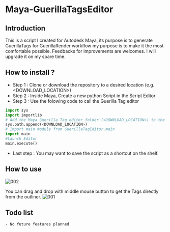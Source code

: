 # Maya-GuerillaTagsEditor

## Introduction 
This is a script I created for Autodesk Maya, its purpose is to generate GuerillaTags for GuerillaRender workflow
my purpose is to make it the most comfortable possible. Feedbacks for improvements are welcomes.
I will upgrade it on  my spare time.


## How to install ?
- Step 1 : Clone or download the repository to a desired location (e.g. <DOWNLOAD_LOCATION>) 
- Step 2 : Inside Maya, Create a new python Script in the Script Editor
- Step 3 : Use the folowing code to call the Guerilla Tag editor
```python 
import sys
import importlib
# Add the Maya Guerilla Tag editor folder (<DOWNLOAD_LOCATION>) to the Maya Python Interpreter
sys.path.append(<DOWNLOAD_LOCATION>)
# Import main module from GuerillaTagEditor.main
import main
#Launch Editor
main.execute()
```
- Last step : You may want to save the script as a shortcut on the shelf.
## How to use 

![002](https://github.com/DaBaptisteFraboul/Maya-GuerillaTagsEditor/assets/100163862/c3fab047-81a2-402e-82f1-0159e89a49db)

You can drag and drop with middle mouse button to get the Tags directly from the outliner.
![001](https://github.com/DaBaptisteFraboul/Maya-GuerillaTagsEditor/assets/100163862/2dcc2ac8-45cc-4cb1-841f-7181bc9dcf58)

## Todo list 
    - No future features planned

